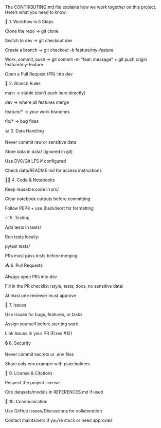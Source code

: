 The CONTRIBUTING.md file explains how we work together on this project.
Here’s what you need to know:

🚀 1. Workflow in 5 Steps

Clone the repo → git clone <repo-url>

Switch to dev → git checkout dev

Create a branch → git checkout -b feature/my-feature

Work, commit, push → git commit -m "feat: message" + git push origin feature/my-feature

Open a Pull Request (PR) into dev

🌿 2. Branch Rules

main → stable (don’t push here directly)

dev → where all features merge

feature/* → your work branches

fix/* → bug fixes

📊 3. Data Handling

Never commit raw or sensitive data

Store data in data/ (ignored in git)

Use DVC/Git LFS if configured

Check data/README.md for access instructions

🧑‍💻 4. Code & Notebooks

Keep reusable code in src/

Clear notebook outputs before committing

Follow PEP8 + use Black/isort for formatting

✅ 5. Testing

Add tests in tests/

Run tests locally:

pytest tests/


PRs must pass tests before merging

📥 6. Pull Requests

Always open PRs into dev

Fill in the PR checklist (style, tests, docs, no sensitive data)

At least one reviewer must approve

🐞 7. Issues

Use Issues for bugs, features, or tasks

Assign yourself before starting work

Link Issues in your PR (Fixes #12)

🔒 8. Security

Never commit secrets or .env files

Share only env.example with placeholders

📜 9. License & Citations

Respect the project license

Cite datasets/models in REFERENCES.md if used

💬 10. Communication

Use GitHub Issues/Discussions for collaboration

Contact maintainers if you’re stuck or need approvals

